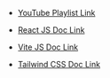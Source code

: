 - [YouTube Playlist Link](https://youtu.be/jhryZ6ChLqY?si=8bDicrlX3e7351TA)

- [React JS Doc Link](https://react.dev/)

- [Vite JS Doc Link](https://vitejs.dev/)

- [Tailwind CSS Doc Link](https://tailwindcss.com/docs/guides/vite)